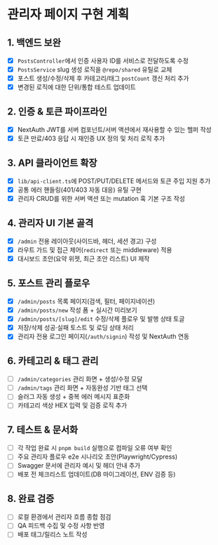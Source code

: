 # 관리자 페이지 구현 계획

## 1. 백엔드 보완
- [x] `PostsController`에서 인증 사용자 ID를 서비스로 전달하도록 수정
- [x] `PostsService` slug 생성 로직을 `@repo/shared` 유틸로 교체
- [x] 포스트 생성/수정/삭제 후 카테고리/태그 `postCount` 갱신 처리 추가
- [x] 변경된 로직에 대한 단위/통합 테스트 업데이트

## 2. 인증 & 토큰 파이프라인
- [x] NextAuth JWT를 서버 컴포넌트/서버 액션에서 재사용할 수 있는 헬퍼 작성
- [x] 토큰 만료/403 응답 시 재인증 UX 정의 및 처리 로직 추가

## 3. API 클라이언트 확장
- [x] `lib/api-client.ts`에 POST/PUT/DELETE 메서드와 토큰 주입 지원 추가
- [x] 공통 에러 핸들링(401/403 자동 대응) 유틸 구현
- [x] 관리자 CRUD를 위한 서버 액션 또는 mutation 훅 기본 구조 작성

## 4. 관리자 UI 기본 골격
- [x] `/admin` 전용 레이아웃(사이드바, 헤더, 세션 경고) 구성
- [x] 라우트 가드 및 접근 제어(`redirect` 또는 middleware) 적용
- [x] 대시보드 초안(요약 위젯, 최근 초안 리스트) UI 제작

## 5. 포스트 관리 플로우
- [x] `/admin/posts` 목록 페이지(검색, 필터, 페이지네이션)
- [x] `/admin/posts/new` 작성 폼 + 실시간 미리보기
- [x] `/admin/posts/[slug]/edit` 수정/삭제 플로우 및 발행 상태 토글
- [x] 저장/삭제 성공·실패 토스트 및 로딩 상태 처리
- [x] 관리자 전용 로그인 페이지(`/auth/signin`) 작성 및 NextAuth 연동

## 6. 카테고리 & 태그 관리
- [ ] `/admin/categories` 관리 화면 + 생성/수정 모달
- [ ] `/admin/tags` 관리 화면 + 자동완성 기반 태그 선택
- [ ] 슬러그 자동 생성 + 중복 에러 메시지 표준화
- [ ] 카테고리 색상 HEX 입력 및 검증 로직 추가

## 7. 테스트 & 문서화
- [ ] 각 작업 완료 시 `pnpm build` 실행으로 컴파일 오류 여부 확인
- [ ] 주요 관리자 플로우 e2e 시나리오 초안(Playwright/Cypress)
- [ ] Swagger 문서에 관리자 예시 및 헤더 안내 추가
- [ ] 배포 전 체크리스트 업데이트(DB 마이그레이션, ENV 검증 등)

## 8. 완료 검증
- [ ] 로컬 환경에서 관리자 흐름 종합 점검
- [ ] QA 피드백 수집 및 수정 사항 반영
- [ ] 배포 태그/릴리스 노트 작성
